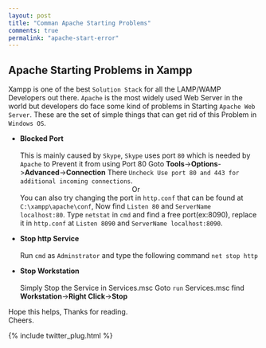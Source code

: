 ```yaml
---
layout: post
title: "Comman Apache Starting Problems"
comments: true
permalink: "apache-start-error"
---
```


## Apache Starting Problems in Xampp
Xampp is one of the best `Solution Stack` for all the LAMP/WAMP Developers out there. `Apache` is the most widely used 
Web Server in the world but developers do face some kind of problems in Starting `Apache Web Server`. These are the set
of simple things that can get rid of this Problem in `Windows OS`.


* <b>Blocked Port</b><br/><br/>
This is mainly caused by `Skype`, `Skype` uses port `80` which is needed by `Apache` to Prevent it from using Port 80
Goto <b>Tools</b>-><b>Options</b>-><b>Advanced</b>-><b>Connection</b>
There `Uncheck Use port 80 and 443 for additional incoming connections`.<br/>
&nbsp;&nbsp;&nbsp;&nbsp;&nbsp;&nbsp;&nbsp;&nbsp;&nbsp;&nbsp;&nbsp;&nbsp;&nbsp;&nbsp;&nbsp;&nbsp;&nbsp;&nbsp;&nbsp;&nbsp;&nbsp;&nbsp;&nbsp;&nbsp;&nbsp;&nbsp;&nbsp;&nbsp;&nbsp;&nbsp;&nbsp;&nbsp;&nbsp;&nbsp;&nbsp;&nbsp;&nbsp;&nbsp;&nbsp;&nbsp;&nbsp;&nbsp;&nbsp;&nbsp;&nbsp;&nbsp;&nbsp;&nbsp;&nbsp;&nbsp;&nbsp;&nbsp;&nbsp;&nbsp;&nbsp;&nbsp;
Or<br/> 
You can also try changing the port in `http.conf` that can be found at `C:\xampp\apache\conf`, Now find
`Listen 80` and `ServerName localhost:80`. Type `netstat` in `cmd` and find a free port(ex:8090), replace it
in `http.conf` at `Listen 8090` and `ServerName localhost:8090`.


* <b>Stop http Service</b><br/><br/>
Run `cmd` as `Adminstrator` and type the following command
`net stop http`


* <b>Stop Workstation</b><br/><br/>
Simply Stop the Service in Services.msc 
Goto `run` Services.msc find <b>Workstation</b>-><b>Right Click</b>-><b>Stop</b>

Hope this helps, Thanks for reading.<br/>
Cheers.

{% include twitter_plug.html %}
